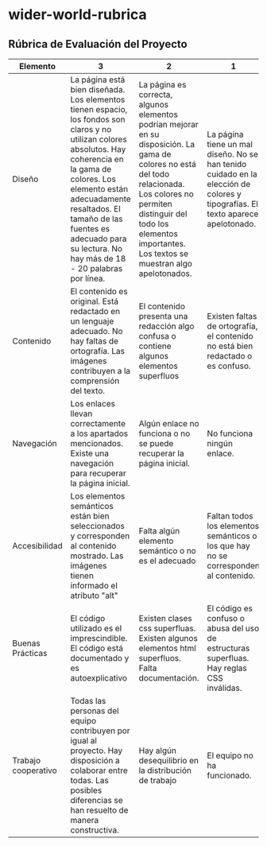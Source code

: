 # wider-world-rubrica

## Rúbrica de Evaluación del Proyecto

|Elemento|3|2|1|
|---|---|---|---|
|Diseño|La página está bien diseñada. Los elementos tienen espacio, los fondos son claros y no utilizan colores absolutos. Hay coherencia en la gama de colores. Los elemento están adecuadamente resaltados. El tamaño de las fuentes es adecuado para su lectura. No hay más de 18 - 20 palabras por línea.|La página es correcta, algunos elementos podrían mejorar en su disposición. La gama de colores no está del todo relacionada. Los colores no permiten distinguir del todo los elementos importantes. Los textos se muestran algo apelotonados.|La página tiene un mal diseño. No se han tenido cuidado en la elección de colores y tipografías. El texto aparece apelotonado.|
|Contenido|El contenido es original. Está redactado en un lenguaje adecuado. No hay faltas de ortografía. Las imágenes contribuyen a la comprensión del texto.| El contenido presenta una redacción algo confusa o contiene algunos elementos superfluos|Existen faltas de ortografía, el contenido no está bien redactado o es confuso.|
|Navegación|Los enlaces llevan correctamente a los apartados mencionados. Existe una navegación para recuperar la página inicial.|Algún enlace no funciona o no se puede recuperar la página inicial.|No funciona ningún enlace.|
|Accesibilidad|Los elementos semánticos están bien seleccionados y corresponden al contenido mostrado. Las imágenes tienen informado el atributo "alt"|Falta algún elemento semántico o no es el adecuado|Faltan todos los elementos semánticos o los que hay no se corresponden al contenido.|
|Buenas Prácticas|El código utilizado es el imprescindible. El código está documentado y es autoexplicativo|Existen clases css superfluas. Existen algunos elementos html superfluos. Falta documentación.|El código es confuso o abusa del uso de estructuras superfluas. Hay reglas CSS inválidas.|
|Trabajo cooperativo|Todas las personas del equipo contribuyen por igual al proyecto. Hay disposición a colaborar entre todas. Las posibles diferencias se han resuelto de manera constructiva.|Hay algún desequilibrio en la distribución de trabajo|El equipo no ha funcionado.|
